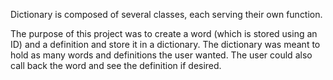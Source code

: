 Dictionary is composed of several classes, each serving their own function.

The purpose of this project was to create a word (which is stored using an ID) and a definition and store it in a dictionary. The dictionary was meant to hold as many 
words and definitions the user wanted. 
The user could also call back the word and see the definition if desired.
